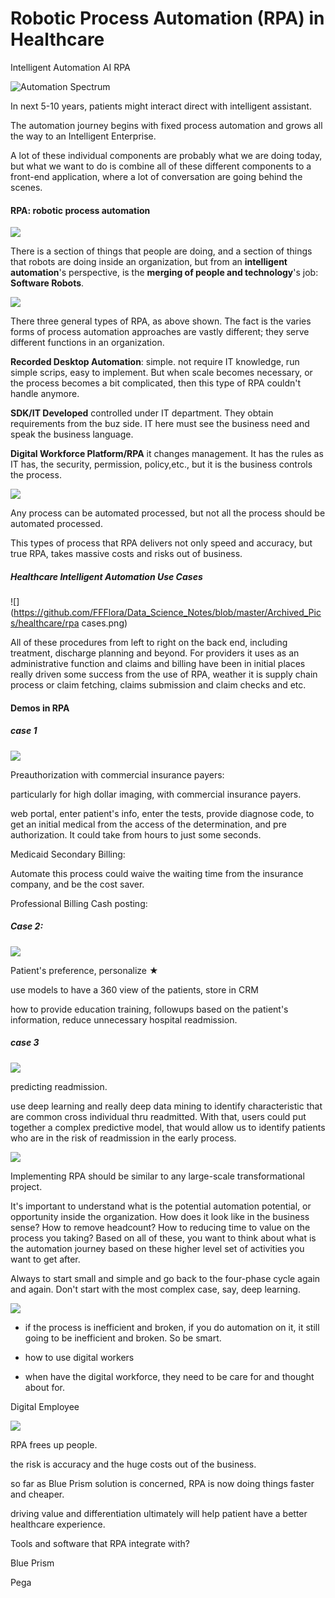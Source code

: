 # Robotic Process Automation (RPA) in Healthcare

Intelligent Automation AI RPA 

![Automation Spectrum](https://github.com/FFFlora/Data_Science_Notes/blob/master/Archived_Pics/healthcare/RPA.png)

In next 5-10 years, patients might interact direct with intelligent assistant.

The automation journey begins with fixed process automation and grows all the way to an Intelligent Enterprise.

A lot of these individual components are probably what we are doing today, but what we want to do is combine all of these different components to a front-end application, where a lot of conversation are going behind the scenes.

#### RPA: robotic process automation

![](https://github.com/FFFlora/Data_Science_Notes/blob/master/Archived_Pics/healthcare/Rpa2.png)

There is a section of things that people are doing, and a section of things that robots are doing inside an organization, but from an **intelligent automation**'s perspective, is the **merging of people and technology**'s job: **Software Robots**.

![](https://github.com/FFFlora/Data_Science_Notes/blob/master/Archived_Pics/healthcare/rpa3.png)

There three general types of RPA, as above shown. The fact is the varies forms of process automation approaches are vastly different; they serve different functions in an organization.

**Recorded Desktop Automation**: simple. not require IT knowledge, run simple scrips, easy to implement. But when scale becomes necessary, or the process becomes a bit complicated, then this type of RPA couldn't handle anymore.

**SDK/IT Developed** controlled under IT department. They obtain requirements from the buz side. IT here must see the business need and speak the business language.

**Digital Workforce Platform/RPA**  it changes management. It has the rules as IT has, the security, permission, policy,etc., but it is the business controls the process.



![](https://github.com/FFFlora/Data_Science_Notes/blob/master/Archived_Pics/healthcare/rpa4.png)

Any process can be automated processed, but not all the process should be automated processed. 

This types of process that RPA delivers not only  speed and accuracy, but true RPA, takes massive costs and risks out of business. 



##### Healthcare Intelligent Automation Use Cases

![](https://github.com/FFFlora/Data_Science_Notes/blob/master/Archived_Pics/healthcare/rpa cases.png)

All of these procedures from left to right on the back end, including treatment, discharge planning and beyond. For providers it uses as an administrative function and claims and billing have been in initial places really driven some success from the use of RPA, weather it is supply chain process or claim fetching, claims submission and claim checks and etc.

#### Demos in RPA

##### case 1

![](https://github.com/FFFlora/Data_Science_Notes/blob/master/Archived_Pics/healthcare/rpa5.png)

Preauthorization with commercial insurance payers:

particularly for high dollar imaging, with commercial insurance payers. 

web portal, enter patient's info, enter the tests, provide diagnose code, to get an initial medical from the access of the determination, and pre authorization. It could take from hours to just some seconds. 

Medicaid Secondary Billing:

Automate this process could waive the waiting time from the insurance company, and be the cost saver.

Professional Billing Cash posting:

##### Case 2:



![](https://github.com/FFFlora/Data_Science_Notes/blob/master/Archived_Pics/healthcare/rpa6.png)

Patient's preference, personalize  ★

use models to have a 360 view of the patients, store in CRM 

how to provide education training, followups based on the patient's information, reduce unnecessary hospital readmission.

##### case 3

![](https://github.com/FFFlora/Data_Science_Notes/blob/master/Archived_Pics/healthcare/rpa7.png)

predicting readmission. 

use deep learning and really deep data mining to identify characteristic that are common cross individual thru readmitted. With that, users could put together a complex predictive model, that would allow us to identify patients who are in the risk of readmission in the early process. 



![](https://github.com/FFFlora/Data_Science_Notes/blob/master/Archived_Pics/healthcare/rpa8.png)

Implementing RPA should be similar to any large-scale transformational project.

It's important to understand what is the potential automation potential, or opportunity inside the organization. How does it look like in the business sense? How to remove headcount? How to reducing time to value on the process you taking? Based on all of these, you want to think about what is the automation journey based on these higher level set of activities you want to get after. 

Always to start small and simple and go back to the four-phase cycle again and again. Don't start with the most complex case, say, deep learning.



![](https://github.com/FFFlora/Data_Science_Notes/blob/master/Archived_Pics/healthcare/rpa9.png)

- if the process is inefficient and broken, if you do automation on it, it still going to be inefficient and broken. So be smart.

- how to use digital workers

- when have the digital workforce, they need to be care for and thought about for. 





Digital Employee 

![](https://github.com/FFFlora/Data_Science_Notes/blob/master/Archived_Pics/healthcare/rpa10.png)

RPA frees up people.

the risk is accuracy and the huge costs out of the business.

so far as Blue Prism solution is concerned, RPA is now doing things faster and cheaper. 

driving value and differentiation ultimately will help patient have a better healthcare experience.



Tools and software that RPA integrate with?

Blue Prism

Pega
